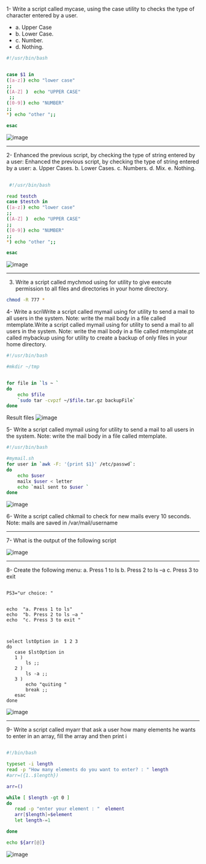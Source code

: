 1- Write a script called mycase, using the case utility to checks the type of character
entered by a user.
  - a. Upper Case
  - b. Lower Case.
  - c. Number.
  - d. Nothing.
  
    
```sh
#!/usr/bin/bash


case $1 in 
([a-z]) echo "lower case" 
;;
([A-Z] )  echo "UPPER CASE"
 ;;
([0-9]) echo "NUMBER" 
;;
*) echo "other ";; 

esac
```

![image](https://user-images.githubusercontent.com/52299389/214041084-9c54c22d-6cea-4eea-beb9-a8aa3f2585ee.png)


<hr>

2- Enhanced the previous script, by checking the type of string entered by a user:
Enhanced the previous script, by checking the type of string entered by a user:
 a. Upper Cases.
 b. Lower Cases.
 c. Numbers.
 d. Mix.
 e. Nothing.
 
    
 ```sh
  
  #!/usr/bin/bash

read testch
case $testch in 
([a-z]) echo "lower case" 
;;
([A-Z] )  echo "UPPER CASE"
 ;;
([0-9]) echo "NUMBER" 
;;
*) echo "other ";; 

esac
  ```
![image](https://user-images.githubusercontent.com/52299389/214041647-5e3b009f-5332-4f84-b495-11943d55f077.png)


<hr>


3. Write a script called mychmod using for utility to give execute permission to all files and
directories in your home directory.

```sh
chmod -R 777 *
```


4- Write a scriWrite a script called mymail using for utility to send a mail to all users in the system.
Note: write the mail body in a file called mtemplate.Write a script called mymail using for utility to send a mail to all users in the system.
Note: write the mail body in a file called mtemplate.pt called mybackup using for utility to create a backup of only files in your
home directory.


```sh
#!/usr/bin/bash

#mkdir ~/tmp 


for file in `ls ~ `
do 
    echo $file
    `sudo tar -cvpzf ~/$file.tar.gz backupFile`
done

```

Result files 
![image](https://user-images.githubusercontent.com/52299389/214071609-861fd2c3-e88a-4770-ac9b-8572ec0b4101.png)


5- Write a script called mymail using for utility to send a mail to all users in the system.
Note: write the mail body in a file called mtemplate.

```sh
#!/usr/bin/bash

#mymail.sh
for user in `awk -F: '{print $1}' /etc/passwd`:
do 
    echo $user
    mailx $user < letter
    echo `mail sent to $user `
done
```

![image](https://user-images.githubusercontent.com/52299389/214071295-7ace571c-d210-41a7-bb7f-5093876f5e65.png)


6- Write a script called chkmail to check for new mails every 10 seconds. Note: mails are
saved in /var/mail/username

<hr>


7- What is the output of the following script

![image](https://user-images.githubusercontent.com/52299389/214394603-971c6a7a-25e1-493b-afe4-4fc017c9cc23.png)



<hr>


8- Create the following menu:
 a. Press 1 to ls
 b. Press 2 to ls –a
 c. Press 3 to exit
 
 
 ```SH
 
PS3="ur choice: "


echo  "a. Press 1 to ls"
echo  "b. Press 2 to ls –a " 
echo  "c. Press 3 to exit "



select lstOption in  1 2 3
do
    case $lstOption in 
    1 ) 
        ls ;;
    2 )
        ls -a ;;
    3 ) 
        echo "quiting "
        break ;;
    esac
done
```

![image](https://user-images.githubusercontent.com/52299389/214406499-e817d6f4-0879-4013-9fda-829178880412.png)

<hr>

9- Write a script called myarr that ask a user how many elements he wants to enter in an
array, fill the array and then print i

 ```sh
 
#!/bin/bash

typeset -i length
read -p "How many elements do you want to enter? : " length
#arr=({1..$length})

arr=()

while [ $length -gt 0 ]
do
    read -p "enter your element : "  element
    arr[$length]=$element
    let length-=1

done

echo ${arr[@]}
 ```
 ![image](https://user-images.githubusercontent.com/52299389/214419769-9799abbf-bd4e-43f8-b813-a566bcd953d2.png)

 
